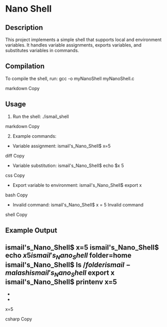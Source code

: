 # Nano Shell

## Description
This project implements a simple shell that supports local and environment variables. It handles variable assignments, exports variables, and substitutes variables in commands.

## Compilation
To compile the shell, run:
gcc -o myNanoShell myNanoShell.c

markdown
Copy

## Usage
1. Run the shell:
./ismail_shell

markdown
Copy

2. Example commands:

- Variable assignment:
ismail's_Nano_Shell$ x=5

diff
Copy

- Variable substitution:
ismail's_Nano_Shell$ echo $x 5

css
Copy

- Export variable to environment:
ismail's_Nano_Shell$ export x

bash
Copy

- Invalid command:
ismail's_Nano_Shell$ x = 5 Invalid command

shell
Copy

## Example Output
ismail's_Nano_Shell$ x=5 
ismail's_Nano_Shell$ echo $x 
5 
ismail's_Nano_Shell$ folder=home 
ismail's_Nano_Shell$ ls /$folder
ismail-malash
ismail's_Nano_Shell$ export x 
ismail's_Nano_Shell$ printenv x=5
-
-
-
x=5

csharp
Copy
